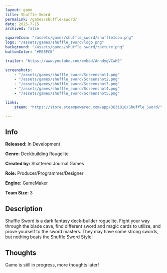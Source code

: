 ```yaml
---
layout: game
title: Shuffle Sword
permalink: /games/shuffle-sword/
date: 2025-7-15
archived: false

squareIcon: "/assets/games/shuffle_sword/shuffleIcon.png"
logo: "/assets/games/shuffle_sword/logo.png"
background: "/assets/games/shuffle_sword/texture.png"
buttonColor: "#EE8FCB"

trailer: "https://www.youtube.com/embed/AnndygVCwHE"

screenshots:
    - "/assets/games/shuffle_sword/Screenshot1.png"
    - "/assets/games/shuffle_sword/Screenshot2.png"
    - "/assets/games/shuffle_sword/Screenshot3.png"
    - "/assets/games/shuffle_sword/Screenshot4.png"
    - "/assets/games/shuffle_sword/Screenshot5.png"

links:
    steam: "https://store.steampowered.com/app/3631010/Shuffle_Sword/"

---
```


## Info
  <p><strong>Released:</strong> In Development</p>
  <p><strong>Genre:</strong> Deckbuilding Rougelite </p>
  <p><strong>Created by:</strong> Shattered Journal Games </p>
  <p><strong>Role:</strong> Producer/Programmer/Designer </p>
  <p><strong>Engine:</strong> GameMaker </p>
  <p><strong>Team Size:</strong> 3 </p>

## Description
Shuffle Sword is a dark fantasy deck-builder roguelite. Fight your way through the blade cave, find different sword and magic cards to utilize, and prove yourself to the sword masters. They may have some strong swords, but nothing beats the Shuffle Sword Style!

## Thoughts
Game is still in progress, more thoughts later!